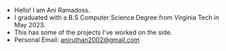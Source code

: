 - Hello! I am Ani Ramadoss.
- I graduated with a B.S Computer Science Degree from Virginia Tech in May 2023.
- This has some of the projects I've worked on the side.
- Personal Email: aniruthan2002@gmail.com
